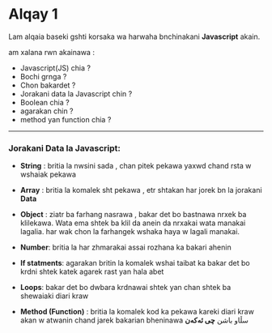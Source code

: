 # Alqay 1

Lam alqaia baseki gshti korsaka wa harwaha bnchinakani **Javascript** akain.

am xalana rwn akainawa :

* Javascript(JS) chia ?
* Bochi grnga ?
* Chon bakardet ?
* Jorakani data la Javascript chin ?
* Boolean chia ?
* agarakan chin ?
* method yan function chia ?

------------------------------


### Jorakani Data la Javascript:


* **String** : britia la nwsini sada , chan pitek pekawa yaxwd chand rsta w wshaiak pekawa
* **Array** : britia la komalek sht pekawa , etr shtakan har jorek bn la jorakani **Data**

* **Object** : ziatr ba farhang nasrawa , bakar det bo bastnawa nrxek ba klilekawa. Wata ema shtek ba klil da anein da nrxakai wata manakai lagalia. har wak chon la farhangek wshaka haya w lagali manakai.
* **Number**: britia la har zhmarakai assai rozhana ka bakari ahenin
* **If statments**: agarakan britin la komalek wshai taibat ka bakar det bo krdni shtek katek agarek rast yan hala abet

* **Loops**: bakar det bo dwbara krdnawai shtek yan chan shtek ba shewaiaki diari kraw

* **Method (Function)** : britia la komalek kod ka pekawa kareki diari kraw akan w atwanin chand jarek bakarian bheninawa
سڵاو باشن **چی ئەکەن**
